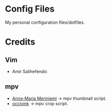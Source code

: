 # Config Files
My personal configuration files/dotfiles.

# Credits
## Vim
- Amir Salihefendic
## mpv
- [Anna-Maria Meriniemi](https://github.com/TheAMM/mpv_thumbnail_script) &rarr; mpv thumbnail script.
- [occivink](https://github.com/occivink/mpv-scripts#croplua) &rarr; mpv crop script.
